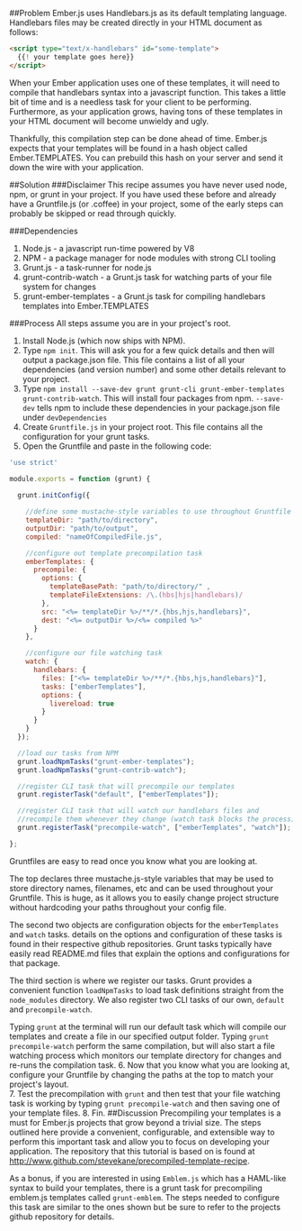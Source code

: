 ##Problem
Ember.js uses Handlebars.js as its default templating language.  Handlebars files may be 
created directly in your HTML document as follows:
```html
<script type="text/x-handlebars" id="some-template">
  {{! your template goes here}}
</script>
```
When your Ember application uses one of these templates, it will need to compile that handlebars
syntax into a javascript function.  This takes a little bit of time and is a needless task for your
client to be performing.  Furthermore, as your application grows, having tons of these templates in
your HTML document will become unwieldy and ugly.


Thankfully, this compilation step can be done ahead of time.  Ember.js expects that your templates
will be found in a hash object called Ember.TEMPLATES.  You can prebuild this hash on your server
and send it down the wire with your application.

##Solution
###Disclaimer
This recipe assumes you have never used node, npm, or grunt in your project.  If you have used 
these before and already have a Gruntfile.js (or .coffee) in your project, some of the early 
steps can probably be skipped or read through quickly.

###Dependencies
1. Node.js - a javascript run-time powered by V8
2. NPM - a package manager for node modules with strong CLI tooling
3. Grunt.js - a task-runner for node.js
4. grunt-contrib-watch - a Grunt.js task for watching parts of your file system for changes
5. grunt-ember-templates - a Grunt.js task for compiling handlebars templates into Ember.TEMPLATES

###Process
All steps assume you are in your project's root.


1. Install Node.js (which now ships with NPM).
2. Type ```npm init```.  This will ask you for a few quick details and then will output a 
package.json file.  This file contains a list of all your dependencies (and version number) and some
other details relevant to your project.
3. Type ```npm install --save-dev grunt grunt-cli grunt-ember-templates grunt-contrib-watch```.  This will install four packages from npm.  ```--save-dev``` tells npm to include these dependencies in
your package.json file under ```devDependencies```
4. Create ```Gruntfile.js``` in your project root.  This file contains all the configuration
for your grunt tasks.  
5. Open the Gruntfile and paste in the following code:


```js
'use strict'

module.exports = function (grunt) {
  
  grunt.initConfig({

    //define some mustache-style variables to use throughout Gruntfile
    templateDir: "path/to/directory",
    outputDir: "path/to/output",
    compiled: "nameOfCompiledFile.js",

    //configure out template precompilation task
    emberTemplates: {
      precompile: {
        options: {
          templateBasePath: "path/to/directory/" ,
          templateFileExtensions: /\.(hbs|hjs|handlebars)/
        },
        src: "<%= templateDir %>/**/*.{hbs,hjs,handlebars}",
        dest: "<%= outputDir %>/<%= compiled %>"
      }    
    },

    //configure our file watching task
    watch: {
      handlebars: {
        files: ["<%= templateDir %>/**/*.{hbs,hjs,handlebars}"],
        tasks: ["emberTemplates"],
        options: {
          livereload: true 
        }
      } 
    }
  });

  //load our tasks from NPM
  grunt.loadNpmTasks("grunt-ember-templates");
  grunt.loadNpmTasks("grunt-contrib-watch");

  //register CLI task that will precompile our templates
  grunt.registerTask("default", ["emberTemplates"]);

  //register CLI task that will watch our handlebars files and 
  //recompile them whenever they change (watch task blocks the process)
  grunt.registerTask("precompile-watch", ["emberTemplates", "watch"]);

};
```
Gruntfiles are easy to read once you know what you are looking at.


The top declares three 
mustache.js-style variables that may be used to store directory names, filenames, etc and can
be used throughout your Gruntfile.  This is huge, as it allows you to easily change project structure
without hardcoding your paths throughout your config file.


The second two objects are configuration objects for the ```emberTemplates``` and ```watch``` tasks.
details on the options and configuration of these tasks is found in their respective github
repositories.  Grunt tasks typically have easily read README.md files that explain the options 
and configurations for that package.


The third section is where we register our tasks.  Grunt provides a convenient function 
```loadNpmTasks``` to load task definitions straight from the ```node_modules``` directory.
We also register two CLI tasks of our own, ```default``` and ```precompile-watch```.


Typing ```grunt``` at the terminal will run our default task which will compile our templates and
create a file in our specified output folder.  Typing ```grunt precompile-watch``` perform
the same compilation, but will also start a file watching process which monitors our template
directory for changes and re-runs the compilation task.
6. Now that you know what you are looking at, configure your Gruntfile by changing the paths 
at the top to match your project's layout.  
7. Test the precompilation with ```grunt``` and then test that your file watching task is working
by typing ```grunt precompile-watch``` and then saving one of your template files.
8. Fin.
##Discussion
Precompiling your templates is a must for Ember.js projects that grow beyond a trivial size.
The steps outlined here provide a convenient, configurable, and extensible way to perform this
important task and allow you to focus on developing your application.  The repository that this
tutorial is based on is found at http://www.github.com/stevekane/precompiled-template-recipe.


As a bonus, if you are interested in using ```Emblem.js``` which has a HAML-like syntax to 
build your templates, there is a grunt task for precompiling emblem.js templates called 
```grunt-emblem```.  The steps needed to configure this task are similar to the ones shown
but be sure to refer to the projects github repository for details.
